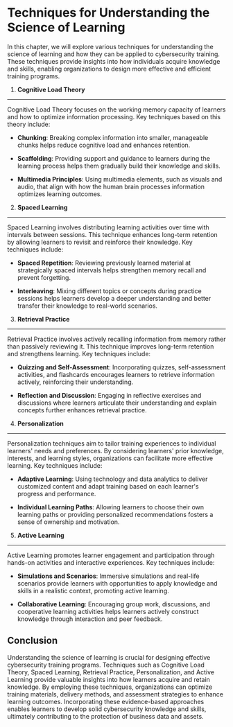 Techniques for Understanding the Science of Learning
=============================================================

In this chapter, we will explore various techniques for understanding the science of learning and how they can be applied to cybersecurity training. These techniques provide insights into how individuals acquire knowledge and skills, enabling organizations to design more effective and efficient training programs.

1. **Cognitive Load Theory**
----------------------------

Cognitive Load Theory focuses on the working memory capacity of learners and how to optimize information processing. Key techniques based on this theory include:

* **Chunking**: Breaking complex information into smaller, manageable chunks helps reduce cognitive load and enhances retention.

* **Scaffolding**: Providing support and guidance to learners during the learning process helps them gradually build their knowledge and skills.

* **Multimedia Principles**: Using multimedia elements, such as visuals and audio, that align with how the human brain processes information optimizes learning outcomes.

2. **Spaced Learning**
----------------------

Spaced Learning involves distributing learning activities over time with intervals between sessions. This technique enhances long-term retention by allowing learners to revisit and reinforce their knowledge. Key techniques include:

* **Spaced Repetition**: Reviewing previously learned material at strategically spaced intervals helps strengthen memory recall and prevent forgetting.

* **Interleaving**: Mixing different topics or concepts during practice sessions helps learners develop a deeper understanding and better transfer their knowledge to real-world scenarios.

3. **Retrieval Practice**
-------------------------

Retrieval Practice involves actively recalling information from memory rather than passively reviewing it. This technique improves long-term retention and strengthens learning. Key techniques include:

* **Quizzing and Self-Assessment**: Incorporating quizzes, self-assessment activities, and flashcards encourages learners to retrieve information actively, reinforcing their understanding.

* **Reflection and Discussion**: Engaging in reflective exercises and discussions where learners articulate their understanding and explain concepts further enhances retrieval practice.

4. **Personalization**
----------------------

Personalization techniques aim to tailor training experiences to individual learners' needs and preferences. By considering learners' prior knowledge, interests, and learning styles, organizations can facilitate more effective learning. Key techniques include:

* **Adaptive Learning**: Using technology and data analytics to deliver customized content and adapt training based on each learner's progress and performance.

* **Individual Learning Paths**: Allowing learners to choose their own learning paths or providing personalized recommendations fosters a sense of ownership and motivation.

5. **Active Learning**
----------------------

Active Learning promotes learner engagement and participation through hands-on activities and interactive experiences. Key techniques include:

* **Simulations and Scenarios**: Immersive simulations and real-life scenarios provide learners with opportunities to apply knowledge and skills in a realistic context, promoting active learning.

* **Collaborative Learning**: Encouraging group work, discussions, and cooperative learning activities helps learners actively construct knowledge through interaction and peer feedback.

Conclusion
----------

Understanding the science of learning is crucial for designing effective cybersecurity training programs. Techniques such as Cognitive Load Theory, Spaced Learning, Retrieval Practice, Personalization, and Active Learning provide valuable insights into how learners acquire and retain knowledge. By employing these techniques, organizations can optimize training materials, delivery methods, and assessment strategies to enhance learning outcomes. Incorporating these evidence-based approaches enables learners to develop solid cybersecurity knowledge and skills, ultimately contributing to the protection of business data and assets.
